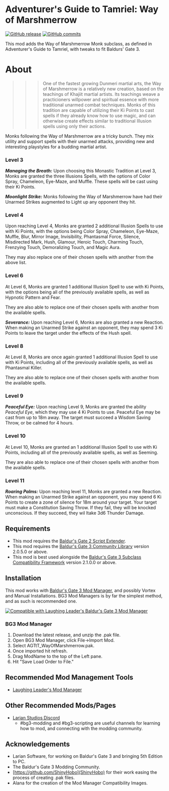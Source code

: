 # Adventurer's Guide to Tamriel: Way of Marshmerrow
[![GitHub release](https://img.shields.io/github/v/tag/NellsRelo/AGtT_Monk_WayOfMarshmerrow?label=Latest%20Version)](https://GitHub.com/NellsRelo/AGtT_Monk_WayOfMarshmerrow/releases/) [![GitHub commits](https://img.shields.io/github/commits-since/NellsRelo/AGtT_Monk_WayOfMarshmerrow/1.0.0/master)](https://GitHub.com/NellsRelo/AGtT_Monk_WayOfMarshmerrow/commit/)

This mod adds the Way of Marshmerrow Monk subclass, as defined in Adventurer's Guide to Tamriel, with tweaks to fit Baldurs' Gate 3.

# About
>>> One of the fastest growing Dunmeri martial arts, the Way of Marshmerrow is a relatively new creation, based on the teachings of Khajiit martial artists. Its teachings weave a practicioners willpower and spiritual essence with more traditional unarmed combat techniques. Monks of this tradition are capable of utilizing their Ki Points to cast spells if they already know how to use magic, and can otherwise create effects similar to traditional Illusion spells using only their actions.

Monks following the Way of Marshmerrow are a tricky bunch. They mix utility and support spells with their unarmed attacks, providing new and interesting playstyles for a budding martial artist.

### Level 3
***Managing the Breath:***
Upon choosing this Monastic Tradition at Level 3, Monks are granted the three Illusions Spells, with the options of Color Spray, Chameleon, Eye-Maze, and Muffle. These spells will be cast using their Ki Points. 

***Moonlight Strike:***
Monks following the Way of Marshmerrow have had their Unarmed Strikes augmented to Light up any opponent they hit.

### Level 4
Upon reaching Level 4, Monks are granted 2 additional Illusion Spells to use with Ki Points, with the options being Color Spray, Chameleon, Eye-Maze, Muffle, Blur, Mirror Image, Invisibility, Phantasmal Force, Silence, Misdirected Mark, Hush, Glamour, Heroic Touch, Charming Touch, Frenzying Touch, Demoralizing Touch, and Magic Aura.

They may also replace one of their chosen spells with another from the above list.

### Level 6
At Level 6, Monks are granted 1 additional Illusion Spell to use with Ki Points, with the options being all of the previously available spells, as well as Hypnotic Pattern and Fear.

They are also able to replace one of their chosen spells with another from the available spells.

***Severance:***
Upon reaching Level 6, Monks are also granted a new Reaction. When making an Unarmed Strike against an opponent, they may spend 3 Ki Points to leave the target under the effects of the Hush spell.

### Level 8
At Level 8, Monks are once again granted 1 additional Illusion Spell to use with Ki Points, including all of the previously available spells, as well as Phantasmal Killer.

They are also able to replace one of their chosen spells with another from the available spells.

### Level 9
***Peaceful Eye:***
Upon reaching Level 9, Monks are granted the ability *Peaceful Eye*, which they may use 4 Ki Points to use. Peaceful Eye may be cast from up to 18m away. The target must succeed a Wisdom Saving Throw, or be calmed for 4 hours.

### Level 10
At Level 10, Monks are granted an 1 additional Illusion Spell to use with Ki Points, including all of the previously available spells, as well as Seeming.

They are also able to replace one of their chosen spells with another from the available spells.

### Level 11
***Roaring Palms:***
Upon reaching level 11, Monks are granted a new Reaction. When making an Unarmed Strike against an opponent, you may spend 6 Ki Points to create a zone of silence for 18m around your target. Your target must make a Constitution Saving Throw. If they fail, they will be knocked unconscious. If they succeed, they wil ltake 3d6 Thunder Damage.

## Requirements
- This mod requires the [Baldur's Gate 2 Script Extender](https://github.com/Norbyte/bg3se/releases/tag/updater-v3).
- This mod requires the [Baldur's Gate 3 Community Library](https://github.com/BG3-Community-Library-Team/BG3-Community-Library/releases) version 2.0.5.0 or above.
- This mod is best used alongside the [Baldur's Gate 3 Subclass Compatibility Framework](https://github.com/BG3-Community-Library-Team/BG3-Subclass-Compatibility-Framework/releases) version 2.1.0.0 or above.

## Installation
This mod works with [Baldur's Gate 3 Mod Manager](https://github.com/LaughingLeader/BG3ModManager), and possibly Vortex and Manual
Installations. BG3 Mod Managers is by far the simplest method, and as such is recommended one.

[![Compatible with Laughing Leader's Baldur's Gate 3 Mod Manager](https://i.imgur.com/qtdx2Yq.png)](https://github.com/LaughingLeader/BG3ModManager)

### BG3 Mod Manager
1. Download the latest release, and unzip the .pak file.
2. Open BG3 Mod Manager, click File->Import Mod.
3. Select AGTtT_WayOfMarshmerrow.pak.
5. Once imported hit refresh.
6. Drag ModName to the top of the Left pane.
8. Hit "Save Load Order to File."

## Recommended Mod Management Tools
- [Laughing Leader's Mod Manager](https://github.com/LaughingLeader/BG3ModManager)

## Other Recommended Mods/Pages
- [Larian Studios Discord](https://discord.com/invite/larianstudios)
  - #bg3-modding and #bg3-scripting are useful channels for learning how to mod, and connecting with the modding community.

## Acknowledgements
- Larian Software, for working on Baldur's Gate 3 and bringing 5th Edition to PC.
- The Baldur's Gate 3 Modding Community.
- [https://github.com/ShinyHobo](ShinyHobo) for their work easing the process of creating .pak files.
- Alana for the creation of the Mod Manager Compatibility Images.
